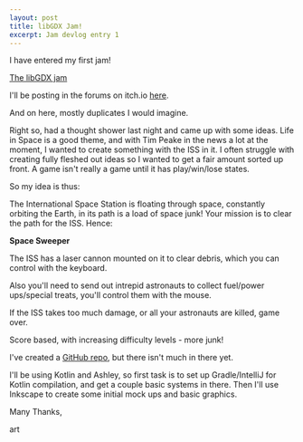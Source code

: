 ```yaml
---
layout: post
title: libGDX Jam!
excerpt: Jam devlog entry 1
---
```


I have entered my first jam!

[The libGDX jam](http://itch.io/jam/libgdxjam)

I'll be posting in the forums on itch.io [here](http://itch.io/jam/libgdxjam/topic/12178/arthur-scotts-devlog).

And on here, mostly duplicates I would imagine.

​Right so, had a thought shower last night and came up with some ideas. Life in Space is a good theme, and with Tim Peake in the news a lot at the moment, I wanted to create something with the ISS in it.
I often struggle with creating fully fleshed out ideas so I wanted to get a fair amount sorted up front.
A game isn't really a game until it has play/win/lose states.


So my idea is thus:


The International Space Station is floating through space, constantly orbiting the Earth, in its path is a load of space junk! Your mission is to clear the path for the ISS. Hence:


**Space Sweeper**


The ISS has a laser cannon mounted on it to clear debris, which you can control with the keyboard.

Also you'll need to send out intrepid astronauts to collect fuel/power ups/special treats, you'll control them with the mouse.

If the ISS takes too much damage, or all your astronauts are killed, game over.

Score based, with increasing difficulty levels - more junk!



I've created a [GitHub repo](https://github.com/artSturgeon/spacesweeper​), but there isn't much in there yet.

I'll be using Kotlin and Ashley, so first task is to set up Gradle/IntelliJ for Kotlin compilation, and get a couple basic systems in there. Then I'll use Inkscape to create some initial mock ups and basic graphics.

Many Thanks,

art

